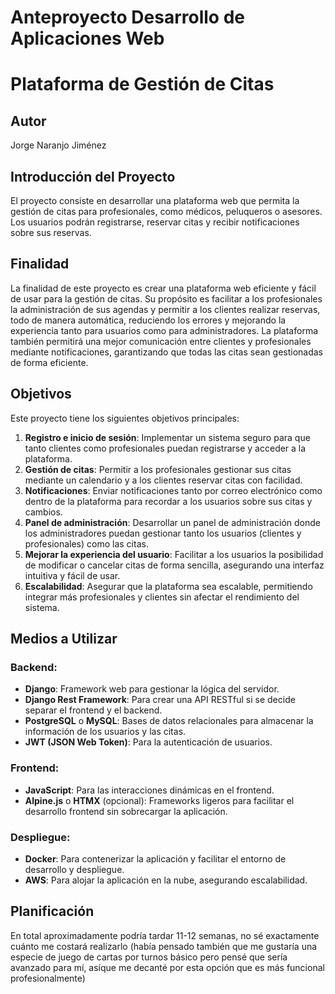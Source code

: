 # Anteproyecto Desarrollo de Aplicaciones Web
# Plataforma de Gestión de Citas

## Autor
Jorge Naranjo Jiménez

## Introducción del Proyecto

El proyecto consiste en desarrollar una plataforma web que permita la gestión de citas para profesionales, como médicos, peluqueros o asesores. Los usuarios podrán registrarse, reservar citas y recibir notificaciones sobre sus reservas.

## Finalidad

La finalidad de este proyecto es crear una plataforma web eficiente y fácil de usar para la gestión de citas. Su propósito es facilitar a los profesionales la administración de sus agendas y permitir a los clientes realizar reservas, todo de manera automática, reduciendo los errores y mejorando la experiencia tanto para usuarios como para administradores. La plataforma también permitirá una mejor comunicación entre clientes y profesionales mediante notificaciones, garantizando que todas las citas sean gestionadas de forma eficiente.

## Objetivos

Este proyecto tiene los siguientes objetivos principales:

1. **Registro e inicio de sesión**: Implementar un sistema seguro para que tanto clientes como profesionales puedan registrarse y acceder a la plataforma.
2. **Gestión de citas**: Permitir a los profesionales gestionar sus citas mediante un calendario y a los clientes reservar citas con facilidad.
3. **Notificaciones**: Enviar notificaciones tanto por correo electrónico como dentro de la plataforma para recordar a los usuarios sobre sus citas y cambios.
4. **Panel de administración**: Desarrollar un panel de administración donde los administradores puedan gestionar tanto los usuarios (clientes y profesionales) como las citas.
5. **Mejorar la experiencia del usuario**: Facilitar a los usuarios la posibilidad de modificar o cancelar citas de forma sencilla, asegurando una interfaz intuitiva y fácil de usar.
6. **Escalabilidad**: Asegurar que la plataforma sea escalable, permitiendo integrar más profesionales y clientes sin afectar el rendimiento del sistema.

## Medios a Utilizar

### Backend:
- **Django**: Framework web para gestionar la lógica del servidor.
- **Django Rest Framework**: Para crear una API RESTful si se decide separar el frontend y el backend.
- **PostgreSQL** o **MySQL**: Bases de datos relacionales para almacenar la información de los usuarios y las citas.
- **JWT (JSON Web Token)**: Para la autenticación de usuarios.

### Frontend:
- **JavaScript**: Para las interacciones dinámicas en el frontend.
- **Alpine.js** o **HTMX** (opcional): Frameworks ligeros para facilitar el desarrollo frontend sin sobrecargar la aplicación.

### Despliegue:
- **Docker**: Para contenerizar la aplicación y facilitar el entorno de desarrollo y despliegue.
- **AWS**: Para alojar la aplicación en la nube, asegurando escalabilidad.

## Planificación
En total aproximadamente podría tardar 11-12 semanas, no sé exactamente cuánto me costará realizarlo (había pensado también que me gustaría una especie de juego de cartas por turnos básico pero pensé que sería avanzado para mí, asíque me decanté por esta opción que es más funcional profesionalmente)
